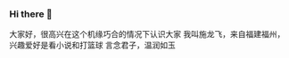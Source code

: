 ### Hi there 👋
大家好，很高兴在这个机缘巧合的情况下认识大家
我叫施龙飞，来自福建福州，兴趣爱好是看小说和打篮球
言念君子，温润如玉
<!--
**211806182/211806182** is a ✨ _special_ ✨ repository because its `README.md` (this file) appears on your GitHub profile.
Here are some ideas to get you started:
s
- 🔭 I’m currently working on 大家好
- 🌱 I’m currently learning ...
- 👯 I’m looking to collaborate on ...
- 🤔 I’m looking for help with ...
- 💬 Ask me about ...
- 📫 How to reach me: ...
- 😄 Pronouns: ...
- ⚡ Fun fact: ...
-->
